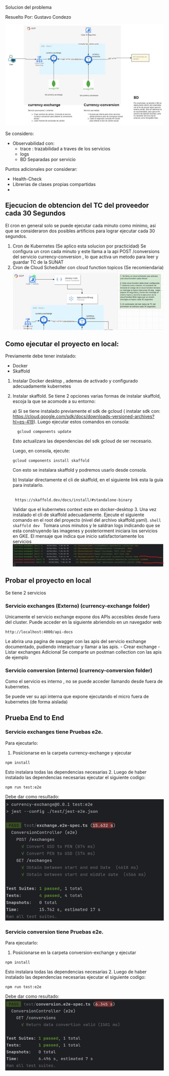 Solucion del problema

Resuelto Por: Gustavo Condezo

![Diagrama Solucion](diagrama_componentes_v1.jpg)

Se considero:
- Observabilidad con:
  - trace : trazabilidad a traves de los servicios 
  - logs
  - BD Separadas por servicio

Puntos adicionales por considerar:
- Health-Check
- Librerias de clases propias compartidas
- 
## Ejecucion de obtencion del TC del proveedor cada 30 Segundos
El cron en general solo se puede ejecutar cada minuto como minimo, asi que se consideraron dos posibles artificios para lograr ejecutar cada 30 segundos.
1. Cron de Kubernetes (Se aplico esta solucion por practicidad)
   Se configura un cron cada minuto y este llama a la api POST /conversions del servicio currency-conversion , lo que activa un metodo para leer y guardar TC de la SUNAT
2. Cron de Cloud Scheduller con cloud function  topicos (Se recomiendaria)
![img.png](cron-30.png)


## Como ejecutar el proyecto en local:

Previamente debe tener instalado:
- Docker
- Skaffold

1. Instalar Docker desktop , ademas de activado y configurado adecuadamente kubernetes
2. Instalar skaffold. Se tiene 2 opciones varias formas de instalar skaffold, escoja la que se acomode a su entorno:

    a) Si se tiene instalado previamente el sdk de gcloud ( instalar sdk con: https://cloud.google.com/sdk/docs/downloads-versioned-archives?hl=es-419).
         Luego ejecutar estos comandos en consola:

    ```shell
      gcloud components update
    ```
             
      Esto actualizara las dependencias del sdk gcloud de ser necesario.
            
      Luego, en consola, ejecute:
            
    ````shell
    gcloud components install skaffold

    ````
    Con esto se instalara skaffold y podremos usarlo desde consola.
        
    b) Instalar directamente el cli de skaffold, en el siguiente link esta la guia para instalarlo.
            
      ````

       https://skaffold.dev/docs/install/#standalone-binary

      ````
    Validar que el kubernetes context este en docker-desktop
   3. Una vez instalado el cli de skaffold adecuadamente. Ejecute el siguiente comando en el root del proyecto (nivel del archivo skaffold.yaml).
       ````shell
       skaffold dev
       ````
       Tomara unos minutos y le saldran logs indicando que se esta construyendo las imagenes y posteriorment iniciara los servicios en GKE.
       El mensaje que indica que inicio satisfactoriamente los servicios
        ![img.png](img-started.png)

## Probar el proyecto en local
Se tiene 2 servicios

### Servicio exchanges (Externo) (currency-exchange folder)
Unicamente el servicio exchange expone dos APIs accesibles desde fuera del cluster.
Puede acceder en la siguiente abriendolo en un navegador web

````
http://localhost:4000/api-docs
````
Le abrira una pagina de swagger con las apis del servicio exchange documentado, pudiendo interactuar y llamar a las apis.
    - Crear exchange
    - Listar exchanges
Adicional Se comparte un postman collection con las apis de ejemplo

### Servicio conversion (interno) (currency-conversion folder)
Como el servicio es interno , no se puede acceder llamando desde fuera de kubernetes.

Se puede ver su api interna que expone ejecutando el micro fuera de kubernetes (de forma aislada)

## Prueba End to End
### Servicio exchanges tiene Pruebas e2e.
Para ejecutarlo:
1. Posicionarse en la carpeta currency-exchange y ejecutar
````shell
npm install
````
Esto instalara todas las dependencias necesarias
2. Luego de haber instalado las dependencias necesarias ejecutar el siguiente codigo:
````shell
npm run test:e2e
````
Debe dar como resultado:
![img.png](img-test-exchange.png)

### Servicio conversion tiene Pruebas e2e.
Para ejecutarlo:
1. Posicionarse en la carpeta conversion-exchange y ejecutar
````shell
npm install
````
Esto instalara todas las dependencias necesarias
2. Luego de haber instalado las dependencias necesarias ejecutar el siguiente codigo:
````shell
npm run test:e2e
````
Debe dar como resultado:
![img.png](img-test-conversion.png)
